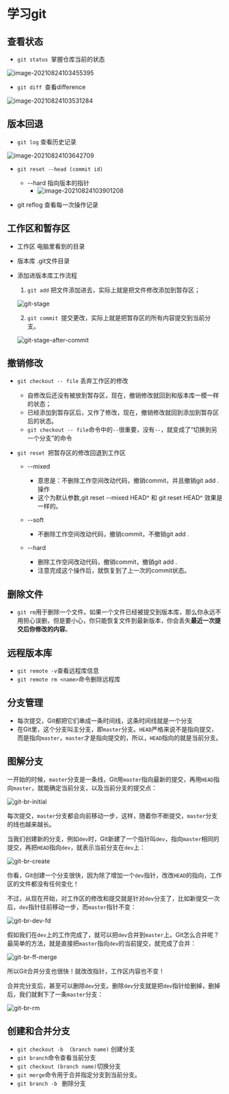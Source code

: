 # 学习git

## 查看状态

- ```git status ```掌握仓库当前的状态

![image-20210824103455395](https://cdn.jsdelivr.net/gh/chenruida/image@master/uPic/image-2021082410345539565VMKz.png)

- ```git diff ```查看difference

![image-20210824103531284](https://cdn.jsdelivr.net/gh/chenruida/image@master/uPic/image-20210824103531284NU0MNp.png)

## 版本回退

- ```git log``` 查看历史记录

![image-20210824103642709](https://cdn.jsdelivr.net/gh/chenruida/image@master/uPic/image-202108241036427092KCytl.png)

- ```git reset --head (commit id)```
  - --hard 指向版本的指针
    - ![image-20210824103901208](https://cdn.jsdelivr.net/gh/chenruida/image@master/uPic/image-20210824103901208bhX1E6CZi89h.png)

- git reflog 查看每一次操作记录

## 工作区和暂存区

- 工作区 电脑里看到的目录

- 版本库 .git文件目录

- 添加进版本库工作流程

  1. ```git add``` 把文件添加进去，实际上就是把文件修改添加到暂存区；

  ![git-stage](https://cdn.jsdelivr.net/gh/chenruida/image@master/uPic/0-20210824110926630oIxDTA.jpeg)

  2. ```git commit ```提交更改，实际上就是把暂存区的所有内容提交到当前分支。

  ![git-stage-after-commit](https://cdn.jsdelivr.net/gh/chenruida/image@master/uPic/0RAeORi.jpeg)

## 撤销修改

- ```git checkout -- file``` 丢弃工作区的修改
  
  - 自修改后还没有被放到暂存区，现在，撤销修改就回到和版本库一模一样的状态；
  - 已经添加到暂存区后，又作了修改，现在，撤销修改就回到添加到暂存区后的状态。
  - `git checkout -- file`命令中的`--`很重要，没有`--`，就变成了“切换到另一个分支”的命令
  
- ```git reset ```把暂存区的修改回退到工作区

  - --mixed  
    - 意思是：不删除工作空间改动代码，撤销commit，并且撤销git add . 操作
    - 这个为默认参数,git reset --mixed HEAD^ 和 git reset HEAD^ 效果是一样的。

  - --soft  
    - 不删除工作空间改动代码，撤销commit，不撤销git add . 

  - --hard 
    - 删除工作空间改动代码，撤销commit，撤销git add . 
    - 注意完成这个操作后，就恢复到了上一次的commit状态。

## 删除文件

- `git rm`用于删除一个文件。如果一个文件已经被提交到版本库，那么你永远不用担心误删，但是要小心，你只能恢复文件到最新版本，你会丢失**最近一次提交后你修改的内容**。

## 远程版本库

- `git remote -v`查看远程库信息
- `git remote rm <name>`命令删除远程库

## 分支管理

- 每次提交，Git都把它们串成一条时间线，这条时间线就是一个分支
- 在Git里，这个分支叫主分支，即`master`分支。`HEAD`严格来说不是指向提交，而是指向`master`，`master`才是指向提交的，所以，`HEAD`指向的就是当前分支。

## 图解分支

一开始的时候，`master`分支是一条线，Git用`master`指向最新的提交，再用`HEAD`指向`master`，就能确定当前分支，以及当前分支的提交点：

![git-br-initial](https://cdn.jsdelivr.net/gh/chenruida/image@master/uPic/0-20210824110920893sQNjYi.png)

每次提交，`master`分支都会向前移动一步，这样，随着你不断提交，`master`分支的线也越来越长。

当我们创建新的分支，例如`dev`时，Git新建了一个指针叫`dev`，指向`master`相同的提交，再把`HEAD`指向`dev`，就表示当前分支在`dev`上：

![git-br-create](https://cdn.jsdelivr.net/gh/chenruida/image@master/uPic/l-20210824110918805BTCcUe.png)

你看，Git创建一个分支很快，因为除了增加一个`dev`指针，改改`HEAD`的指向，工作区的文件都没有任何变化！

不过，从现在开始，对工作区的修改和提交就是针对`dev`分支了，比如新提交一次后，`dev`指针往前移动一步，而`master`指针不变：

![git-br-dev-fd](https://cdn.jsdelivr.net/gh/chenruida/image@master/uPic/l207sRE.png)

假如我们在`dev`上的工作完成了，就可以把`dev`合并到`master`上。Git怎么合并呢？最简单的方法，就是直接把`master`指向`dev`的当前提交，就完成了合并：

![git-br-ff-merge](https://cdn.jsdelivr.net/gh/chenruida/image@master/uPic/0-20210824110914289ijejz7.png)

所以Git合并分支也很快！就改改指针，工作区内容也不变！

合并完分支后，甚至可以删除`dev`分支。删除`dev`分支就是把`dev`指针给删掉，删掉后，我们就剩下了一条`master`分支：

![git-br-rm](https://cdn.jsdelivr.net/gh/chenruida/image@master/uPic/0yF0U5B.png)

## 创建和合并分支

- ```git checkout -b  (branch name)``` 创建分支
- `git branch`命令查看当前分支
- ```git checkout (branch name)```切换分支
- `git merge`命令用于合并指定分支到当前分支。
- `git branch -b ` 删除分支